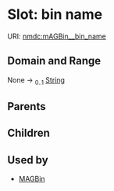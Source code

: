 
# Slot: bin name




URI: [nmdc:mAGBin__bin_name](https://microbiomedata/meta/mAGBin__bin_name)


## Domain and Range

None &#8594;  <sub>0..1</sub> [String](types/String.md)

## Parents


## Children


## Used by

 * [MAGBin](MAGBin.md)
